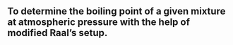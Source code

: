 ## To determine the boiling point of a given mixture at atmospheric pressure with the help of modified Raal’s setup.